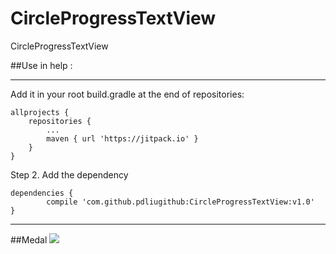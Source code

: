 # CircleProgressTextView
CircleProgressTextView


##Use in help :

***

Add it in your root build.gradle at the end of repositories:

	allprojects {
		repositories {
			...
			maven { url 'https://jitpack.io' }
		}
	}

Step 2. Add the dependency

	dependencies {
			compile 'com.github.pdliugithub:CircleProgressTextView:v1.0'
	}

***

##Medal
    [![](https://jitpack.io/v/pdliugithub/CircleProgressTextView.svg)](https://jitpack.io/#pdliugithub/CircleProgressTextView)
